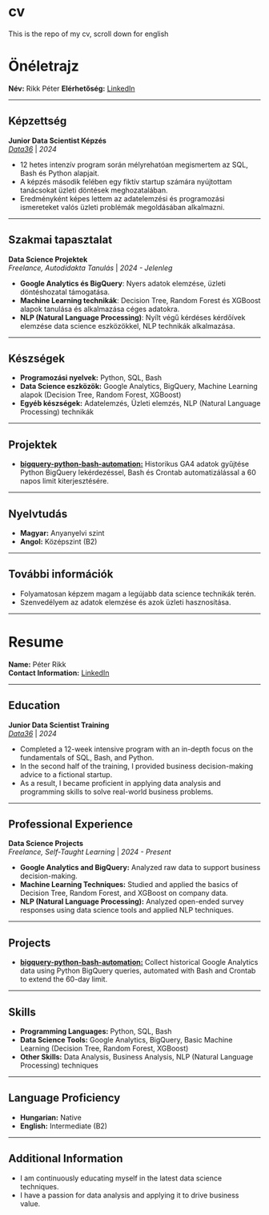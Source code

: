 # cv
This is the repo of my cv, scroll down for english

# Önéletrajz

**Név:** Rikk Péter 
**Elérhetőség:** [LinkedIn](https://www.linkedin.com/in/p%C3%A9ter-rikk-b848901a2/)

---

## Képzettség

**Junior Data Scientist Képzés**  
_[Data36](https://data36.com/)_ | _2024_  
- 12 hetes intenzív program során mélyrehatóan megismertem az SQL, Bash és Python alapjait.
- A képzés második felében egy fiktív startup számára nyújtottam tanácsokat üzleti döntések meghozatalában.
- Eredményként képes lettem az adatelemzési és programozási ismereteket valós üzleti problémák megoldásában alkalmazni.

---

## Szakmai tapasztalat

**Data Science Projektek**  
_Freelance, Autodidakta Tanulás_ | _2024 - Jelenleg_  
- **Google Analytics és BigQuery**: Nyers adatok elemzése, üzleti döntéshozatal támogatása.
- **Machine Learning technikák**: Decision Tree, Random Forest és XGBoost alapok tanulása és alkalmazása céges adatokra.
- **NLP (Natural Language Processing)**: Nyílt végű kérdéses kérdőívek elemzése data science eszközökkel, NLP technikák alkalmazása.

---

## Készségek

- **Programozási nyelvek:** Python, SQL, Bash
- **Data Science eszközök:** Google Analytics, BigQuery, Machine Learning alapok (Decision Tree, Random Forest, XGBoost)
- **Egyéb készségek:** Adatelemzés, Üzleti elemzés, NLP (Natural Language Processing) technikák

---

## Projektek

- **[bigquery-python-bash-automation:](https://github.com/azapeti/bigquery-python-bash-automation)** Historikus GA4 adatok gyűjtése Python BigQuery lekérdezéssel, Bash és Crontab automatizálással a 60 napos limit kiterjesztésére.

---

## Nyelvtudás

- **Magyar:** Anyanyelvi szint
- **Angol:** Középszint (B2)

---

## További információk

- Folyamatosan képzem magam a legújabb data science technikák terén.
- Szenvedélyem az adatok elemzése és azok üzleti hasznosítása.


---

# Resume

**Name:** Péter Rikk  
**Contact Information:** [LinkedIn](https://www.linkedin.com/in/p%C3%A9ter-rikk-b848901a2/)

---

## Education

**Junior Data Scientist Training**  
_[Data36](https://data36.com/)_ | _2024_  
- Completed a 12-week intensive program with an in-depth focus on the fundamentals of SQL, Bash, and Python.
- In the second half of the training, I provided business decision-making advice to a fictional startup.
- As a result, I became proficient in applying data analysis and programming skills to solve real-world business problems.

---

## Professional Experience

**Data Science Projects**  
_Freelance, Self-Taught Learning_ | _2024 - Present_  
- **Google Analytics and BigQuery:** Analyzed raw data to support business decision-making.
- **Machine Learning Techniques:** Studied and applied the basics of Decision Tree, Random Forest, and XGBoost on company data.
- **NLP (Natural Language Processing):** Analyzed open-ended survey responses using data science tools and applied NLP techniques.

---

## Projects

- **[bigquery-python-bash-automation:](https://github.com/azapeti/bigquery-python-bash-automation)** Collect historical Google Analytics data using Python BigQuery queries, automated with Bash and Crontab to extend the 60-day limit.

---

## Skills

- **Programming Languages:** Python, SQL, Bash
- **Data Science Tools:** Google Analytics, BigQuery, Basic Machine Learning (Decision Tree, Random Forest, XGBoost)
- **Other Skills:** Data Analysis, Business Analysis, NLP (Natural Language Processing) techniques

---

## Language Proficiency

- **Hungarian:** Native
- **English:** Intermediate (B2)

---

## Additional Information

- I am continuously educating myself in the latest data science techniques.
- I have a passion for data analysis and applying it to drive business value.

